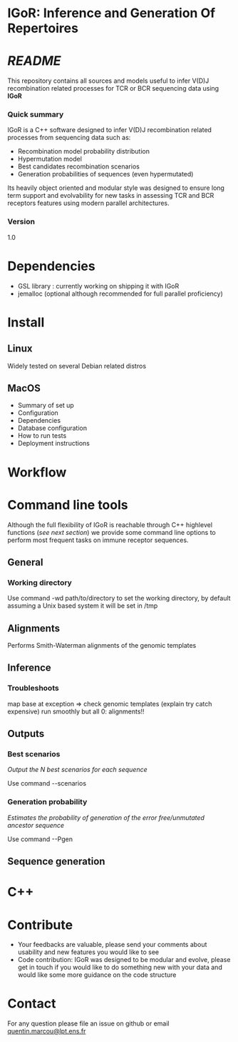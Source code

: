 # **IGoR: Inference and Generation Of Repertoires** #

# *README* #


This repository contains all sources and models useful to infer V(D)J recombination related processes for TCR or BCR sequencing data using **IGoR**

### Quick summary ###

IGoR is a C++ software designed to infer V(D)J recombination related processes from sequencing data such as:

+ Recombination model probability distribution
+ Hypermutation model
+ Best candidates recombination scenarios
+ Generation probabilities of sequences (even hypermutated)

Its heavily object oriented and modular style was designed to ensure long term support and evolvability for new tasks in assessing TCR and BCR receptors features using modern parallel architectures. 

### Version ###
1.0

# Dependencies

+ GSL library : currently working on shipping it with IGoR
+ jemalloc (optional although recommended for full parallel proficiency)

# Install

## Linux
Widely tested on several Debian related distros

## MacOS


* Summary of set up
* Configuration
* Dependencies
* Database configuration
* How to run tests
* Deployment instructions

# Workflow

# Command line tools
Although the full flexibility of IGoR is reachable through C++ highlevel functions (*see next section*) we provide some command line options to perform most frequent tasks on immune receptor sequences.

## General

### Working directory
Use command -wd path/to/directory to set the working directory, by default assuming a Unix based system it will be set in /tmp

## Alignments
Performs Smith-Waterman alignments of the genomic templates

## Inference

### Troubleshoots
map base at exception => check genomic templates (explain try catch expensive)
run smoothly but all 0: alignments!!

## Outputs 

### Best scenarios
*Output the N best scenarios for each sequence*

Use command --scenarios

### Generation probability
*Estimates the probability of generation of the error free/unmutated ancestor sequence*

Use command --Pgen

## Sequence generation


# C++

# Contribute

* Your feedbacks are valuable, please send your comments about usability and new features you would like to see  
* Code contribution: IGoR was designed to be modular and evolve, please get in touch if you would like to do something new with your data and would like some more guidance on the code structure


# Contact 

For any question please file an issue on github or email quentin.marcou@lpt.ens.fr